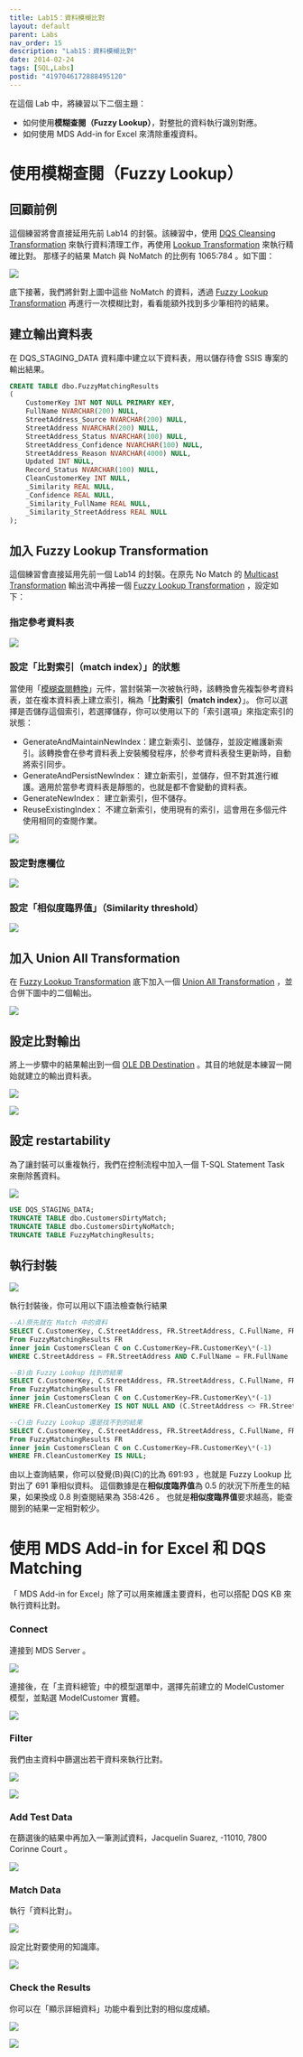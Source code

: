```yaml
---
title: Lab15：資料模楜比對
layout: default
parent: Labs
nav_order: 15
description: "Lab15：資料模楜比對"
date: 2014-02-24
tags: [SQL,Labs]
postid: "4197046172888495120"
---
```

在這個 Lab 中，將練習以下二個主題：

- 如何使用**模糊查閱（Fuzzy Lookup）**，對整批的資料執行識別對應。
- 如何使用 MDS Add-in for Excel 來清除重複資料。

# 使用模糊查閱（Fuzzy Lookup）

## 回顧前例

這個練習將會直接延用先前 Lab14 的封裝。該練習中，使用 [DQS Cleansing Transformation](http://technet.microsoft.com/en-us/library/ee677619.aspx) 來執行資料清理工作，再使用 [Lookup Transformation](http://technet.microsoft.com/en-us/library/ms141821.aspx) 來執行精確比對。  那樣子的結果 Match 與 NoMatch 的比例有 1065:784 。如下圖：  

![](https://blogger.googleusercontent.com/img/b/R29vZ2xl/AVvXsEikTFAYuTCBxTbkDxhGbC4WkT7Q2YLHUty7JEUDcCXeh3l0QrheeE5_VqWfp0tBh2kQLq5SfKdEfXkjiyXqEen0SyIRBTNvLrmlDfh4pdDjuCUHuaQnGHOk00o2r7rIhylJ2zHiQjCJEZw/s0/ssis-lab14-matching-17.png)

底下接著，我們將針對上圖中這些 NoMatch 的資料，透過 [Fuzzy Lookup Transformation](http://technet.microsoft.com/en-us/library/ms137786.aspx) 再進行一次模糊比對，看看能額外找到多少筆相符的結果。

## 建立輸出資料表

在 DQS\_STAGING\_DATA 資料庫中建立以下資料表，用以儲存待會 SSIS 專案的輸出結果。
```sql
CREATE TABLE dbo.FuzzyMatchingResults
(
	CustomerKey INT NOT NULL PRIMARY KEY,
	FullName NVARCHAR(200) NULL,
	StreetAddress_Source NVARCHAR(200) NULL,
	StreetAddress NVARCHAR(200) NULL,
	StreetAddress_Status NVARCHAR(100) NULL,
	StreetAddress_Confidence NVARCHAR(100) NULL,
	StreetAddress_Reason NVARCHAR(4000) NULL,
	Updated INT NULL,
	Record_Status NVARCHAR(100) NULL,
	CleanCustomerKey INT NULL,
	_Similarity REAL NULL,
	_Confidence REAL NULL,
	_Similarity_FullName REAL NULL,
	_Similarity_StreetAddress REAL NULL
);
```

## 加入 Fuzzy Lookup Transformation

這個練習會直接延用先前一個 Lab14 的封裝。在原先 No Match 的 [Multicast Transformation](http://technet.microsoft.com/en-us/library/ms137701.aspx) 輸出流中再接一個 [Fuzzy Lookup Transformation](http://technet.microsoft.com/en-us/library/ms137786.aspx) ，設定如下：  

### 指定參考資料表

![](https://blogger.googleusercontent.com/img/b/R29vZ2xl/AVvXsEh6tI9rHhgQxv7xLsF06eDl8G1xjdaHfTM7TDSAciY1jvOsTPbNwp59_Qz1Cq3UIv-z6A1Q4g7vM5P_OtXJM6rc8M02j2N_HFvLPDJ-TyuJM97QmTo_-BAWiPPeiCYOxP8f8o3rHQHHRCg/s0/ssis-lab15-01.png)

### 設定「比對索引（match index）」的狀態

當使用「[模楜查閱轉換](http://technet.microsoft.com/en-us/library/ms137786.aspx)」元件，當封裝第一次被執行時，該轉換會先複製參考資料表，並在複本資料表上建立索引，稱為「**比對索引（match index）**」。  你可以選擇是否儲存這個索引，若選擇儲存，你可以使用以下的「索引選項」來指定索引的狀態：  

- GenerateAndMaintainNewIndex：建立新索引、並儲存，並設定維護新索引。該轉換會在參考資料表上安裝觸發程序，於參考資料表發生更新時，自動將索引同步。
- GenerateAndPersistNewIndex： 建立新索引，並儲存，但不對其進行維護。適用於當參考資料表是靜態的，也就是都不會變動的資料表。
- GenerateNewIndex：           建立新索引，但不儲存。
- ReuseExistingIndex：         不建立新索引，使用現有的索引，這會用在多個元件使用相同的查閱作業。

![](https://blogger.googleusercontent.com/img/b/R29vZ2xl/AVvXsEi5lwVq0aMcejluBGu5PA7sfXs_XHAxzQ_Gih62XOpYopAX7nwtRr92YJx585o-uoqIAsBJF4fqVGz_4EdHQXJRuwrDIJ9Yvxhm6FviUxbPN5UiVzs0rasz00wSXo3jDaYzp7pysx51zao/s0/ssis-lab15-18.png)

### 設定對應欄位

![](https://blogger.googleusercontent.com/img/b/R29vZ2xl/AVvXsEjk1aBdDwA5uAGjvbValgzxjaRiw3HGqWSqCPp2-LLo6dsrKrycQolN25KsgXSFeIdS75zZ5nP3Y7_9xu5ihePKMk4sVQCsnYYUYVVmg96Vc_XmdEa5By0TOSqSF-ZBH5a-Vvi7NT315Rk/s0/ssis-lab15-02.png)

### 設定「相似度臨界值」（Similarity threshold）

![](https://blogger.googleusercontent.com/img/b/R29vZ2xl/AVvXsEjdkkiNVSk-maZPR9SgmkVgyepq7y2Xmzb9Wy7zYwPIGQbslf25avIEWLyQDWXLTV7JqRD1Kxu6JSD-QqJVIfpTF2Ha5iRajC85mTeJONW5gWLL2VC9myQrH29nSWJHyaPGwgNHm-qW5ow/s0/ssis-lab15-03.png)

## 加入 Union All Transformation

在 [Fuzzy Lookup Transformation](http://technet.microsoft.com/en-us/library/ms137786.aspx) 底下加入一個 [Union All Transformation](http://technet.microsoft.com/en-us/library/ms141020.aspx) ，並合併下圖中的二個輸出。

![](https://blogger.googleusercontent.com/img/b/R29vZ2xl/AVvXsEie_zzvKl1_-JUQQ0dZEpUF-60wp3aee_qsvJa5l1pDaJt75Ck8xlJbo0TrNEsoA63PHkBUDFG8H9vyjY0l0mMjbfYqMR28xduBAZXn-zQMhcmZNvlUh4N-GwzSlWWylknSy38uERr9738/s850/ssis-lab15-04.png)

## 設定比對輸出

將上一步驟中的結果輸出到一個 [OLE DB Destination](http://technet.microsoft.com/en-us/library/ms141237.aspx) 。其目的地就是本練習一開始就建立的輸出資料表。

![](https://blogger.googleusercontent.com/img/b/R29vZ2xl/AVvXsEhSiAtDoXEQqT9hGRvIqI5xGJtn0mjU5kIzSU7pkrv7H48tssTX4sP2dcZ7tGkLMfX5crFXGbFoTad9Ahg3ac9Ke2zWwz0MEooGTQCu2CZaIo80nN3AetPomfVTHDsT_EFoGuZOy_15clk/s0/ssis-lab15-06.png)

![](https://blogger.googleusercontent.com/img/b/R29vZ2xl/AVvXsEiXiiUZBk7aWffI5KsgtNgpVKsinlXVyHswFM5SFLUU663e-BKPw-sLUHcEq-JprK_TiIvKDkka76VzsuV5B8CzAVOreGMjb1i05WNYgxmeuTJTXwFSBhkQ_F8GH8LMPoDq9y7Ujv4LmnM/s0/ssis-lab15-07.png)

## 設定 restartability

為了讓封裝可以重複執行，我們在控制流程中加入一個 T-SQL Statement Task 來刪除舊資料。

![](https://blogger.googleusercontent.com/img/b/R29vZ2xl/AVvXsEgl29nT5XUAGgAsHLupIzZnXhuANupcnlqZiMjHodCvKgkzCxlyc0GzoXfEApu363Hz0CYn6cuksA3b2Auc91AvJXyKs0idKEC2BvqgQ_tLjceTiHt0j4haba6_kNX5z2E9Dbr3l_gYtqs/s0/ssis-lab15-08.png)
```sql
USE DQS_STAGING_DATA;
TRUNCATE TABLE dbo.CustomersDirtyMatch;
TRUNCATE TABLE dbo.CustomersDirtyNoMatch;
TRUNCATE TABLE FuzzyMatchingResults;
```

## 執行封裝

![](https://blogger.googleusercontent.com/img/b/R29vZ2xl/AVvXsEgu-SGvm-0-5hCWiIDCZdytj6TnOd3mde78SwrU5K3GgwJNKh_Brw0Q1I7bQg6FmZc5T2YAG6wT5jB84xBExhxx2Wc8_joOpM11eOpSv7X3HwAhe_SByflb-FZ8DgRlaBmu_kvWsjxVJJM/s850/ssis-lab15-05.png)

執行封裝後，你可以用以下語法檢查執行結果
```sql
--A)原先就在 Match 中的資料
SELECT C.CustomerKey, C.StreetAddress, FR.StreetAddress, C.FullName, FR.FullName, FR.CleanCustomerKey
From FuzzyMatchingResults FR
inner join CustomersClean C on C.CustomerKey=FR.CustomerKey\*(-1) 
WHERE C.StreetAddress = FR.StreetAddress AND C.FullName = FR.FullName

--B)由 Fuzzy Lookup 找到的結果
SELECT C.CustomerKey, C.StreetAddress, FR.StreetAddress, C.FullName, FR.FullName, FR.CleanCustomerKey
From FuzzyMatchingResults FR
inner join CustomersClean C on C.CustomerKey=FR.CustomerKey\*(-1)
WHERE FR.CleanCustomerKey IS NOT NULL AND (C.StreetAddress <> FR.StreetAddress OR C.FullName <> FR.FullName)

--C)由 Fuzzy Lookup 還是找不到的結果
SELECT C.CustomerKey, C.StreetAddress, FR.StreetAddress, C.FullName, FR.FullName, FR.CleanCustomerKey
From FuzzyMatchingResults FR
inner join CustomersClean C on C.CustomerKey=FR.CustomerKey\*(-1) 
WHERE FR.CleanCustomerKey IS NULL;
```

由以上查詢結果，你可以發覺(B)與(C)的比為 691:93 ，也就是 Fuzzy Lookup 比對出了 691 筆相似資料。  這個數據是在**相似度臨界值**為 0.5 的狀況下所產生的結果，如果換成 0.8 則查閱結果為 358:426 。  也就是**相似度臨界值**要求越高，能查閱到的結果一定相對較少。

# 使用 MDS Add-in for Excel 和 DQS Matching

「 MDS Add-in for Excel」除了可以用來維護主要資料，也可以搭配 DQS KB 來執行資料比對。  

### Connect

連接到 MDS Server 。

![](https://blogger.googleusercontent.com/img/b/R29vZ2xl/AVvXsEiscEebN3Mgs_MmNgBsgkPLA_ELdkBfrUIQKlOpZ-aTyc1cYEOSuIKIvgMQFlpTM5dZhyRqJ1MLjHg3tAeHhy_ONUv5ve-lizZoUXtkh8AtTQuAqOQ-8hil5u69ZdsjPkBiKUTmB7IDCwE/s0/ssis-lab15-09.png)

連接後，在「主資料總管」中的模型選單中，選擇先前建立的 ModelCustomer 模型，並點選 ModelCustomer 實體。

![](https://blogger.googleusercontent.com/img/b/R29vZ2xl/AVvXsEjFPqWxLACA9u7fvU8lqB09J-g-op4lP66j3xY1dweI9YKfifJ_CbeV7hls_ZtY7WiZvdV4_mzra74uvUIcWwxHntyEEnQqM87-6i-zXWRenl2jMRg87diAthovAuVyteD3gNLiFz0Sx_I/s0/ssis-lab15-10.png)

### Filter

我們由主資料中篩選出若干資料來執行比對。

![](https://blogger.googleusercontent.com/img/b/R29vZ2xl/AVvXsEiGj8pptP1rA_gh0c6g_YoMqZUHE1gLBHnf6RzWprZUH3OmQH-NH8k36Qj7oGBsvknSZ_dMp89RllYXO7-xyWG9Zzcjrh_KbwOaC9_JE0UnStd3FLmaXD___yiYtJnUClcY3ucx2G7dClQ/s0/ssis-lab15-12.png)

![](https://blogger.googleusercontent.com/img/b/R29vZ2xl/AVvXsEhCfe631GIB3XDzvB0XSDE4W7CQMMmEgoq571fDbghFVj0FyYsWce_zVpCVIEDWzhIkHnJXsHe9i8oKMZuKb6Ou4ConEGomRGQXabMeJqZN55FV_Ui3ZNDK8nkOB_G6ZGcd6BqhKrO8mTU/s850/ssis-lab15-11.png)

### Add Test Data

在篩選後的結果中再加入一筆測試資料，Jacquelin Suarez, -11010, 7800 Corinne Court 。

![](https://blogger.googleusercontent.com/img/b/R29vZ2xl/AVvXsEggmfxglxdiRp5tCAI6e9_jUkyZ9XkD7Oupf5DtE4b2Pi80N4uEILlhMc-96A8j-fzT_jB-JE6tlCj2LROCT7FZdsKGi8WPoD6ZH7UtwHC7d2mKMEh1g5Od6fuAn4TEWcFkSFedJ_AiX-s/s0/ssis-lab15-13.png)

### Match Data

執行「資料比對」。

![](https://blogger.googleusercontent.com/img/b/R29vZ2xl/AVvXsEih_UL9qMr4MITMw5Pv9jJiluU4Yj1QDj5CgSjLgFmCR486t4kit1sAnijYpY7R0CzRDfubtc35cD8NBI53lJRGRJ2wY7IPJFZGg6QF9Pl3DmHgD-Y5OKaWOEUnzxkm_Y-cQa8MW5Uho3o/s0/ssis-lab15-14.png)

設定比對要使用的知識庫。

![](https://blogger.googleusercontent.com/img/b/R29vZ2xl/AVvXsEgSrDbqi5IYwp62QrRfAHETtd8O4_O6z-cRHDj2RDjzyTB93HAAz6bvZ2ApW_fdLpn22ZtZIsf1sythxnKHc7u7zQMmrkhWDDbhmb1oYQcPiUnqUk-thl6sAJmwT31I8zpdAX-r5T1vfm8/s0/ssis-lab15-15.png)

### Check the Results

你可以在「顯示詳細資料」功能中看到比對的相似度成績。

![](https://blogger.googleusercontent.com/img/b/R29vZ2xl/AVvXsEiiW7CfuV-gClRxKMVjnMRSV4J_bF_rO7gvmcTUzdHONJ0svN7gCs1KMcI0EryhHRiISzZqLU6pCZ5NVeVHp0gTOmkofoLMUw1SNAEEhzvUapBqNt54zcSOOoMthNgxwoS3q1T6dfzUxww/s0/ssis-lab15-16.png)

![](https://blogger.googleusercontent.com/img/b/R29vZ2xl/AVvXsEgheKuTNpVvVV4XFN10xk4i9PvlbOFxJBScM2Wlcak7oFIyEoZHHUlE_Aqp0nlIDMpUBYFlkglxZK5dRBdOUkKpHc7QfK-i-th11Ma4ROsuuKlmj25y_4jiIJCtlRuMidbkLiaZlhS5ke8/s850/ssis-lab15-17.png)